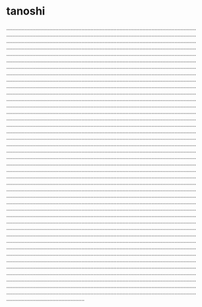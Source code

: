 # tanoshi

...........................................................................................................................................................................................................................................................................................................................................................................................................................................................................................................................................................................................................................................................................................................................................................................................................................................................................................................................................................................................................................................................................................................................................................................................................................................................................................................................................................................................................................................................................................................................................................................................................................................................................................................................................................................................................................................................................................................................................................................................................................................................................................................................................................................................................................................................................................................................................................................................................................................................................................................................................................................................................................................................................................................................................................................................................................................................................................................................................................................................................................................................................................................................................................................................................................................................................................................................................................................................................................................................................................................................................................................................................................................................................................................................................................................................................................................................................................................................................................................................................................................................................................................................................................................................................................................................................................................................................................................................................................................................................................................................................................................................................................................................................................................................................................................................................................................................................................................................................................................................................................................................................................................................................................................................................................................................................................................................................................................................................................................................................